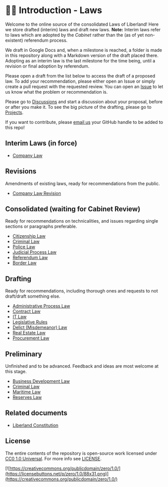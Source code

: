 # 👨‍⚖️ Introduction - Laws

Welcome to the online source of the consolidated Laws of Liberland! Here we store drafted (interim) laws and draft new laws. **Note:** Interim laws refer to laws which are adopted by the _Cabinet_ rather than the (as of yet non-existent) referendum process.

We draft in Google Docs and, when a milestone is reached, a folder is made in this repository along with a Markdown version of the draft placed there. Adopting as an interim law is the last milestone for the time being, until a revision or final adoption by referendum.

Please open a draft from the list below to access the draft of a proposed law. To add your recommendation, please either open an Issue or simply create a pull request with the requested review. You can open an [Issue](https://github.com/liberland/laws/issues) to let us know what the problem or recommendation is.

Please go to [Discussions](https://github.com/liberland/laws/discussions) and start a discussion about your proposal, before or after you make it. To see the big picture of the drafting, please go to [Projects](https://github.com/liberland/laws/projects).

If you want to contribute, please [email us](justice@liberland.org) your GitHub handle to be added to this repo!

## Interim Laws (in force)

* [Company Law](in-force/in-force-interim/company-law.md)

## Revisions

Amendments of existing laws, ready for recommendations from the public.

* [Company Law Revision](drafting/revisions/company-law-revision.md)

## Consolidated (waiting for Cabinet Review)

Ready for recommendations on technicalities, and issues regarding single sections or paragraphs preferable.

* [Citizenship Law](https://github.com/liberland/laws/blob/Laws-Current/Citizenship%20Law/citizenship-law-consolidated.md)
* [Criminal Law](https://github.com/liberland/laws/blob/Laws-Current/drafting/consolidated/criminal-law.md)
* [Police Law](drafting/consolidated/police-law.md)
* [Judicial Process Law](drafting/consolidated/judical-process-law.md)
* [Referendum Law](https://github.com/liberland/laws/blob/Laws-Current/Referendum%20Law/referendum-law.md)
* [Border Law](https://github.com/liberland/laws/blob/Laws-Current/drafting/consolidated/border_law.md)

## Drafting

Ready for recommendations, including thorough ones and requests to not draft/draft something else.

* [Administrative Process Law](https://github.com/liberland/laws/blob/Laws-Current/drafting/drafts/administrative_process.md)
* [Contract Law](drafting/drafts/contracts-law.md)
* [IT Law](https://github.com/liberland/laws/blob/Laws-Current/drafting/drafts/InformationTechnologyLaw.md)
* [Legislative Rules](https://github.com/liberland/laws/blob/Laws-Current/drafting/drafts/legislative-rules.md)
* [Delict (Misdemeanor) Law](https://github.com/liberland/laws/blob/Laws-Current/drafting/drafts/delict-law.md)
* [Real Estate Law](drafting/drafts/real-estate-law.md)
* [Procurement Law](drafting/drafts/procurement-law.md)

## Preliminary

Unfinished and to be advanced. Feedback and ideas are most welcome at this stage.

* [Business Development Law](https://docs.google.com/document/d/1F-HBduCHEahdMn6a2XZAwjtSog4axq1B8FRg4k9G2OA/edit)
* [Criminal Law](drafting/preliminary/criminal-law.md)
* [Maritime Law](drafting/preliminary/maritime-law.md)
* [Reserves Law](drafting/preliminary/reserves-law.md)

## Related documents

* [Liberland Constitution](https://github.com/liberland/constitution/blob/master/Constitution.md)

## License

The entire contents of the repository is open-source work licensed under [CC0 1.0 Universal](https://creativecommons.org/publicdomain/zero/1.0/). For more info see [LICENSE](LICENSE/).

[![https://creativecommons.org/publicdomain/zero/1.0/](https://licensebuttons.net/p/zero/1.0/88x31.png)](https://creativecommons.org/publicdomain/zero/1.0/)
